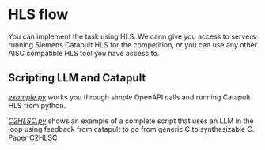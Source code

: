 # HLS flow

You can implement the task using HLS. 
We cann give you access to servers running Siemens Catapult HLS for the competition, or you can use any other AISC compatible HLS tool you have access to.



## Scripting LLM and Catapult
*[example.py](https://github.com/gohil-vasudev/DAC-2024-GREAT-Workshop/blob/main/HLS/example.py)* works you through simple OpenAPI calls and running Catapult HLS from python. 

*[C2HLSC.py](https://github.com/gohil-vasudev/DAC-2024-GREAT-Workshop/blob/main/HLS/C2HLSC.py)* shows an example of a complete script that uses an LLM in the loop using feedback from catapult to go from generic C to synthesizable C. [Paper C2HLSC](https://arxiv.org/pdf/2406.09233)   
